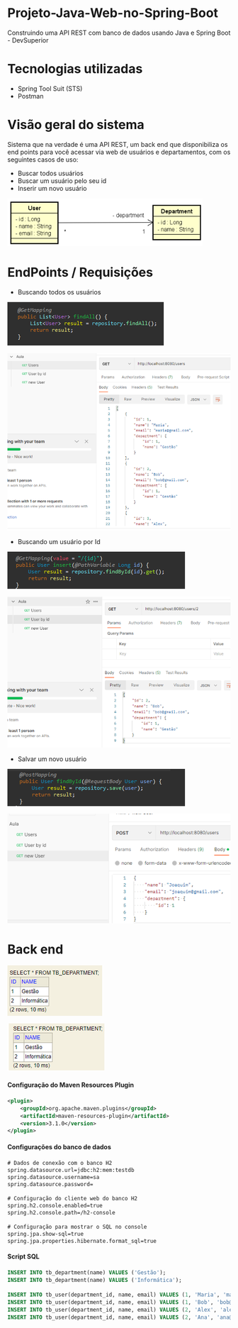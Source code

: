 # Projeto-Java-Web-no-Spring-Boot
Construindo uma API REST com banco de dados usando Java e Spring Boot - DevSuperior

# Tecnologias utilizadas
-  Spring Tool Suit (STS)
-  Postman

# Visão geral do sistema

Sistema que na verdade é uma API REST, um back end que disponibiliza os end points para você acessar via web de usuários e departamentos, com os seguintes casos de uso:
- Buscar todos usuários 
- Buscar um usuário pelo seu id
- Inserir um novo usuário

![Image](https://github.com/LucasCosta-Code23/Projeto-Java-Web-no-Spring-Boot/blob/main/img/diagrama.png "Diagram.")

# EndPoints / Requisições

- Buscando todos os usuários

  
![Image](https://github.com/LucasCosta-Code23/Projeto-Java-Web-no-Spring-Boot/blob/main/img/endpointUsers.png "All users.")

  
![Image](https://github.com/LucasCosta-Code23/Projeto-Java-Web-no-Spring-Boot/blob/main/img/Users.png "All users.")

- Buscando um usuário por Id

![Image](https://github.com/LucasCosta-Code23/Projeto-Java-Web-no-Spring-Boot/blob/main/img/Userbyid.png "One user per ID.")

![Image](https://github.com/LucasCosta-Code23/Projeto-Java-Web-no-Spring-Boot/blob/main/img/User%20by%20id.png "One user per ID")

-  Salvar um novo usuário

![Image](https://github.com/LucasCosta-Code23/Projeto-Java-Web-no-Spring-Boot/blob/main/img/SaveNewUser.png "Save new User")

![Image](https://github.com/LucasCosta-Code23/Projeto-Java-Web-no-Spring-Boot/blob/main/img/new%20User.png "Save new User")

# Back end

![Image](https://github.com/LucasCosta-Code23/Projeto-Java-Web-no-Spring-Boot/blob/main/img/departmentdbH2.png "department.")

![Image](https://github.com/LucasCosta-Code23/Projeto-Java-Web-no-Spring-Boot/blob/main/img/databaseH2Users.png "db H2 All users.")

#### Configuração do Maven Resources Plugin

```xml
<plugin>
	<groupId>org.apache.maven.plugins</groupId>
	<artifactId>maven-resources-plugin</artifactId>
	<version>3.1.0</version>
</plugin>
```

#### Configurações do banco de dados

```
# Dados de conexão com o banco H2
spring.datasource.url=jdbc:h2:mem:testdb
spring.datasource.username=sa
spring.datasource.password=

# Configuração do cliente web do banco H2
spring.h2.console.enabled=true
spring.h2.console.path=/h2-console

# Configuração para mostrar o SQL no console
spring.jpa.show-sql=true
spring.jpa.properties.hibernate.format_sql=true
```

#### Script SQL

```sql
INSERT INTO tb_department(name) VALUES ('Gestão');
INSERT INTO tb_department(name) VALUES ('Informática');

INSERT INTO tb_user(department_id, name, email) VALUES (1, 'Maria', 'maria@gmail.com');
INSERT INTO tb_user(department_id, name, email) VALUES (1, 'Bob', 'bob@gmail.com');
INSERT INTO tb_user(department_id, name, email) VALUES (2, 'Alex', 'alex@gmail.com');
INSERT INTO tb_user(department_id, name, email) VALUES (2, 'Ana', 'ana@gmail.com');
